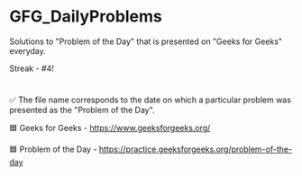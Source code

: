 # GFG_DailyProblems
Solutions to "Problem of the Day" that is presented on "Geeks for Geeks" everyday.

Streak - #4!
#
✅ The file name corresponds to the date on which a particular problem was presented as the "Problem of the Day".

🟦 Geeks for Geeks - https://www.geeksforgeeks.org/

🟦 Problem of the Day - https://practice.geeksforgeeks.org/problem-of-the-day
#